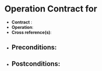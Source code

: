 # Operation Contract for

- **Contract** : 
- **Operation**: 
- **Cross reference(s)**:
- **Preconditions**:
    - 
- **Postconditions**:
    - 